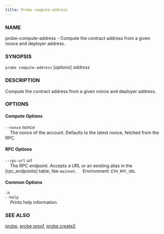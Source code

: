 ```yaml
---
title: Probe compute-address
---
```


### NAME

probe-compute-address - Compute the contract address from a given nonce and deployer address.

### SYNOPSIS

`probe compute-address` [*options*] *address*

### DESCRIPTION

Compute the contract address from a given nonce and deployer address.

### OPTIONS

#### Compute Options

`--nonce` *nonce*  
&nbsp;&nbsp;&nbsp;&nbsp;The nonce of the account. Defaults to the latest nonce, fetched from the RPC.

#### RPC Options

`--rpc-url` *url*  
&nbsp;&nbsp;&nbsp;&nbsp;The RPC endpoint. Accepts a URL or an existing alias in the [rpc_endpoints] table, like `mainnet`.
&nbsp;&nbsp;&nbsp;&nbsp;Environment: `ETH_RPC_URL`

#### Common Options

`-h`  
`--help`  
&nbsp;&nbsp;&nbsp;&nbsp;Prints help information.

### SEE ALSO

[probe](./probe.md), [probe proof](./probe-proof.md), [probe create2](./probe-create2.md)
